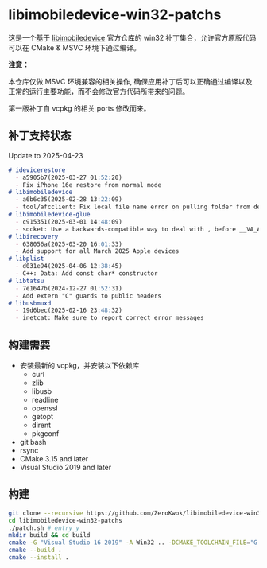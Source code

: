 # libimobiledevice-win32-patchs

这是一个基于 [libimobiledevice](https://github.com/libimobiledevice) 官方仓库的 win32 补丁集合，允许官方原版代码可以在 CMake & MSVC 环境下通过编译。

**注意：**

本仓库仅做 MSVC 环境兼容的相关操作, 确保应用补丁后可以正确通过编译以及正常的运行主要功能，而不会修改官方代码所带来的问题。

第一版补丁自 vcpkg 的相关 ports 修改而来。

## 补丁支持状态

Update to 2025-04-23

```md
# idevicerestore
  - a5905b7(2025-03-27 01:52:20)
  - Fix iPhone 16e restore from normal mode
# libimobiledevice
  - a6b6c35(2025-02-28 13:22:09)
  - tool/afcclient: Fix local file name error on pulling folder from device
# libimobiledevice-glue
  - c915351(2025-03-01 14:48:09)
  - socket: Use a backwards-compatible way to deal with , before __VA_ARGS__
# libirecovery
  - 638056a(2025-03-20 16:01:33)
  - Add support for all March 2025 Apple devices
# libplist
  - d031e94(2025-04-06 12:38:45)
  - C++: Data: Add const char* constructor
# libtatsu
  - 7e1647b(2024-12-27 01:52:31)
  - Add extern "C" guards to public headers
# libusbmuxd
  - 19d6bec(2025-02-16 23:48:32)
  - inetcat: Make sure to report correct error messages
```

## 构建需要

- 安装最新的 vcpkg，并安装以下依赖库
  - curl
  - zlib
  - libusb
  - readline
  - openssl
  - getopt
  - dirent
  - pkgconf
- git bash
- rsync
- CMake 3.15 and later
- Visual Studio 2019 and later

## 构建

```bash
git clone --recursive https://github.com/ZeroKwok/libimobiledevice-win32-patchs.git
cd libimobiledevice-win32-patchs
./patch.sh # entry y
mkdir build && cd build
cmake -G "Visual Studio 16 2019" -A Win32 .. -DCMAKE_TOOLCHAIN_FILE="G:/local/vcpkg/scripts/buildsystems/vcpkg.cmake" -DCMAKE_INSTALL_PREFIX="../installed"
cmake --build .
cmake --install .
```
